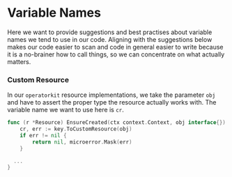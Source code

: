 # Variable Names

Here we want to provide suggestions and best practises about variable names we
tend to use in our code. Aligning with the suggestions below makes our code
easier to scan and code in general easier to write because it is a
no-brainer how to call things, so we can concentrate on what actually matters.

### Custom Resource

In our `operatorkit` resource implementations, we take the parameter `obj`
and have to assert the proper type the resource actually works with. The
variable name we want to use here is `cr`.

```go
func (r *Resource) EnsureCreated(ctx context.Context, obj interface{}) error {
	cr, err := key.ToCustomResource(obj)
	if err != nil {
		return nil, microerror.Mask(err)
	}

  ...
}
```
